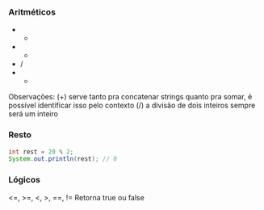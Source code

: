 ### Aritméticos
- +
- -
- /
- *

Observações:
(+) serve tanto pra concatenar strings quanto pra somar, é possível identificar isso pelo contexto
(/) a divisão de dois inteiros sempre será um inteiro

### Resto
```java
int rest = 20 % 2;  
System.out.println(rest); // 0
```

### Lógicos
<=, >=, <, >, ==, !=
Retorna true ou false
